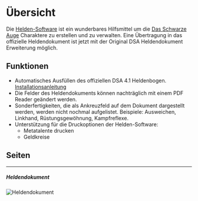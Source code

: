 # Übersicht

Die [Helden-Software](http://www.helden-software.de/) ist ein wunderbares Hilfsmittel um die [Das Schwarze Auge](http://www.dasschwarzeauge.de/) Charaktere zu erstellen und zu verwalten. 
Eine Übertragung in das offizielle Heldendokument ist jetzt mit der Original DSA Heldendokument Erweiterung möglich.

## Funktionen 

* Automatisches Ausfüllen des offiziellen DSA 4.1 Heldenbogen. [Installationsanleitung](install.html)
* Die Felder des Heldendokuments können nachträglich mit einem PDF Reader geändert werden.
* Sonderfertigkeiten, die als Ankreuzfeld auf dem Dokument dargestellt werden, werden nicht nochmal aufgelistet. Beispiele: Ausweichen, Linkhand, Rüstungsgewöhnung, Kampfreflexe.
* Unterstützung für die Druckoptionen der Helden-Software:
    * Metatalente drucken
    * Geldkreise


## Seiten

---

##### Heldendokument

![Heldendokument](images/document/Heldendokument-1.jpg "Heldendokument")
